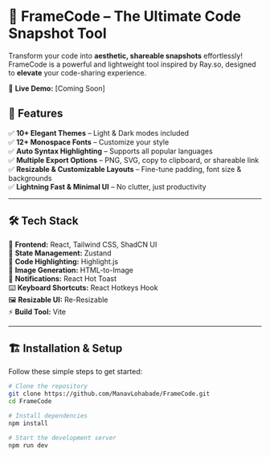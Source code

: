 # 🚀 FrameCode – The Ultimate Code Snapshot Tool  

Transform your code into **aesthetic, shareable snapshots** effortlessly! FrameCode is a powerful and lightweight tool inspired by Ray.so, designed to **elevate** your code-sharing experience.  

🔗 **Live Demo:** [Coming Soon]  

## 🌟 Features  

✅ **10+ Elegant Themes** – Light & Dark modes included  
✅ **12+ Monospace Fonts** – Customize your style  
✅ **Auto Syntax Highlighting** – Supports all popular languages  
✅ **Multiple Export Options** – PNG, SVG, copy to clipboard, or shareable link  
✅ **Resizable & Customizable Layouts** – Fine-tune padding, font size & backgrounds  
✅ **Lightning Fast & Minimal UI** – No clutter, just productivity  

---

## 🛠️ Tech Stack  

🚀 **Frontend:** React, Tailwind CSS, ShadCN UI  
🐻 **State Management:** Zustand  
🎨 **Code Highlighting:** Highlight.js  
📸 **Image Generation:** HTML-to-Image  
🔔 **Notifications:** React Hot Toast  
⌨️ **Keyboard Shortcuts:** React Hotkeys Hook  
🖼️ **Resizable UI:** Re-Resizable  
⚡ **Build Tool:** Vite  

---

## 🏗️ Installation & Setup  

Follow these simple steps to get started:  

```sh
# Clone the repository
git clone https://github.com/ManavLohabade/FrameCode.git
cd FrameCode

# Install dependencies
npm install

# Start the development server
npm run dev
